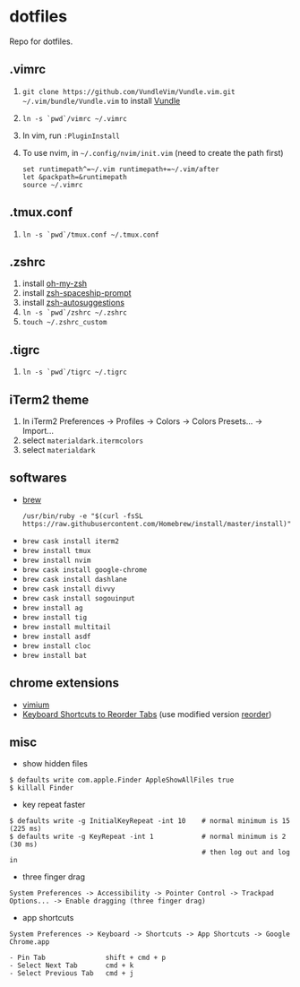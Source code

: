 # dotfiles
Repo for dotfiles.

## .vimrc

1. `git clone https://github.com/VundleVim/Vundle.vim.git ~/.vim/bundle/Vundle.vim` to install [Vundle](https://github.com/VundleVim/Vundle.vim)
2. ``ln -s `pwd`/vimrc ~/.vimrc``
3. In vim, run `:PluginInstall`
4. To use nvim, in `~/.config/nvim/init.vim` (need to create the path first)

    ```
    set runtimepath^=~/.vim runtimepath+=~/.vim/after
    let &packpath=&runtimepath
    source ~/.vimrc
    ```

## .tmux.conf

1. ``ln -s `pwd`/tmux.conf ~/.tmux.conf``

## .zshrc

1. install [oh-my-zsh](https://ohmyz.sh/)
1. install [zsh-spaceship-prompt](https://github.com/denysdovhan/spaceship-prompt#oh-my-zsh)
1. install [zsh-autosuggestions](https://github.com/zsh-users/zsh-autosuggestions/blob/master/INSTALL.md#oh-my-zsh)
1. ``ln -s `pwd`/zshrc ~/.zshrc``
1. `touch ~/.zshrc_custom`

## .tigrc

1. ``ln -s `pwd`/tigrc ~/.tigrc``

## iTerm2 theme

1. In iTerm2 Preferences -> Profiles -> Colors -> Colors Presets... -> Import...
1. select `materialdark.itermcolors`
1. select `materialdark`

## softwares

- [brew](https://brew.sh)
  ```
  /usr/bin/ruby -e "$(curl -fsSL https://raw.githubusercontent.com/Homebrew/install/master/install)"
  ```
- `brew cask install iterm2`
- `brew install tmux`
- `brew install nvim`
- `brew cask install google-chrome`
- `brew cask install dashlane`
- `brew cask install divvy`
- `brew cask install sogouinput`
- `brew install ag`
- `brew install tig`
- `brew install multitail`
- `brew install asdf`
- `brew install cloc`
- `brew install bat`

## chrome extensions

- [vimium](https://chrome.google.com/webstore/detail/vimium/dbepggeogbaibhgnhhndojpepiihcmeb)
- [Keyboard Shortcuts to Reorder Tabs](https://chrome.google.com/webstore/detail/keyboard-shortcuts-to-reo/moigagbiaanpboaflikhdhgdfiifdodd) (use modified version [reorder](https://github.com/sunboshan/reorder))

## misc

- show hidden files
```
$ defaults write com.apple.Finder AppleShowAllFiles true
$ killall Finder
```
- key repeat faster
```
$ defaults write -g InitialKeyRepeat -int 10    # normal minimum is 15 (225 ms)
$ defaults write -g KeyRepeat -int 1            # normal minimum is 2 (30 ms)
                                                # then log out and log in
```

- three finger drag
```
System Preferences -> Accessibility -> Pointer Control -> Trackpad Options... -> Enable dragging (three finger drag)
```

- app shortcuts
```
System Preferences -> Keyboard -> Shortcuts -> App Shortcuts -> Google Chrome.app

- Pin Tab               shift + cmd + p
- Select Next Tab       cmd + k
- Select Previous Tab   cmd + j
```
